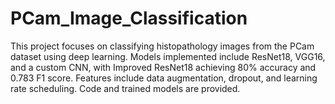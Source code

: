 # PCam_Image_Classification
This project focuses on classifying histopathology images from the PCam dataset using deep learning. Models implemented include ResNet18, VGG16, and a custom CNN, with Improved ResNet18 achieving 80% accuracy and 0.783 F1 score. Features include data augmentation, dropout, and learning rate scheduling. Code and trained models are provided.
